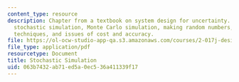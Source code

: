 ```yaml
---
content_type: resource
description: Chapter from a textbook on system design for uncertainty. Topics include
  stochastic simulation, Monte Carlo simulation, making random numbers, grid-based
  techniques, and issues of cost and accuracy.
file: https://ol-ocw-studio-app-qa.s3.amazonaws.com/courses/2-017j-design-of-electromechanical-robotic-systems-fall-2009/063b7432ab71ed5a0ec536a411339f17_MIT2_017JF09_ch08.pdf
file_type: application/pdf
resourcetype: Document
title: Stochastic Simulation
uid: 063b7432-ab71-ed5a-0ec5-36a411339f17
---
```

